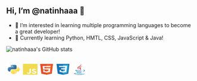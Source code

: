 ## Hi, I’m @natinhaaa 🫡
- 📔 I’m interested in learning multiple programming languages ​​to become a great developer!
- 🫧 Currently learning Python, HMTL, CSS, JavaScript & Java!
  
<!---
natinhaaa/natinhaaa is a ✨ special ✨ repository because its `README.md` (this file) appears on your GitHub profile.
You can click the Preview link to take a look at your changes.
--->
![natinhaaa's GitHub stats](https://github-readme-stats.vercel.app/api?username=natinhaaa&show_icons=true&hide=contribs,prs&cache_seconds=86400&theme=material-palenight)
<div style="display: inline_block"><br>
  <img align="center" alt="natinhaaa-Python" height="30" width="40" src="https://raw.githubusercontent.com/devicons/devicon/master/icons/python/python-original.svg">
  <img align="center" alt="natinhaaa-Js" height="30" width="40" src="https://raw.githubusercontent.com/devicons/devicon/master/icons/javascript/javascript-plain.svg">
  <img align="center" alt="natinhaaa-HTML" height="30" width="40" src="https://raw.githubusercontent.com/devicons/devicon/master/icons/html5/html5-original.svg">
  <img align="center" alt="natinhaaa-CSS" height="30" width="40" src="https://raw.githubusercontent.com/devicons/devicon/master/icons/css3/css3-original.svg">
  <img align="center" alt="natinhaaa-Python" height="30" width="40" src="https://raw.githubusercontent.com/devicons/devicon/master/icons/java/java-original.svg">
</div>
